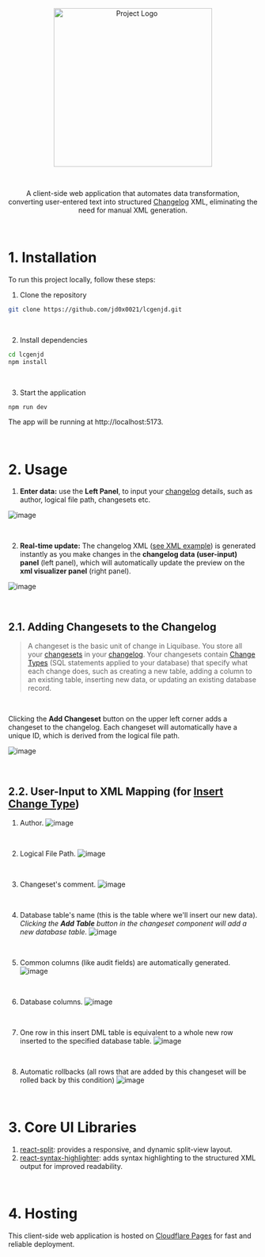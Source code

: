 <!-- header -->
<div align="center">
  <img src="https://github.com/user-attachments/assets/876cf6c4-1ba0-458e-bfc1-3489b3bc1de1" width="320" alt="Project Logo" />
  
  &nbsp;

  A client-side web application that automates data transformation, converting user-entered text into structured <a href="https://docs.liquibase.com/concepts/changelogs/home.html">Changelog</a> XML, eliminating the need for manual XML generation.
</div>

</br>

# 1. Installation
To run this project locally, follow these steps:

1. Clone the repository
```bash
git clone https://github.com/jd0x0021/lcgenjd.git
```

&nbsp;

2. Install dependencies
```bash
cd lcgenjd
npm install
```

&nbsp;

3. Start the application
```bash
npm run dev
```

The app will be running at http://localhost:5173.

</br>

# 2. Usage
1. **Enter data:** use the **Left Panel**, to input your <a href="https://docs.liquibase.com/concepts/changelogs/home.html">changelog</a> details, such as author, logical file path, changesets etc.

![image](https://github.com/user-attachments/assets/46b614a4-8dbd-42b4-9e85-f2bec15ce8c9)

&nbsp;

2. **Real-time update:** The changelog XML (<a href="https://docs.liquibase.com/concepts/changelogs/home.html">see XML example</a>) is generated instantly as you make changes in the **changelog data (user-input) panel** (left panel), which will automatically update the preview on the **xml visualizer panel** (right panel).

![image](https://github.com/user-attachments/assets/72199135-3a3a-446a-b760-8a2c5f998339)

</br>

## 2.1. Adding Changesets to the Changelog

> A changeset is the basic unit of change in Liquibase. You store all your <a href="https://docs.liquibase.com/concepts/changelogs/changeset.html">changesets</a> in your <a href="https://docs.liquibase.com/concepts/changelogs/home.html">changelog</a>. Your changesets contain <a href="https://docs.liquibase.com/change-types/home.html">Change Types</a> (SQL statements applied to your database) that specify what each change does, such as creating a new table, adding a column to an existing table, inserting new data, or updating an existing database record.

&nbsp;

Clicking the **Add Changeset** button on the upper left corner adds a changeset to the changelog. Each changeset will automatically have a unique ID, which is derived from the logical file path.

![image](https://github.com/user-attachments/assets/575b606d-5f8e-4215-ae7d-7018a756f57a)

</br>

## 2.2. User-Input to XML Mapping (for <a href="https://docs.liquibase.com/change-types/insert.html">Insert Change Type</a>)

1. Author.
![image](https://github.com/user-attachments/assets/9d97d70e-0fd7-46f9-8099-159bd509d4c8)

&nbsp;

2. Logical File Path.
![image](https://github.com/user-attachments/assets/784394dd-7507-489c-9cdd-36efa965e4bc)

&nbsp;

3. Changeset's comment.
![image](https://github.com/user-attachments/assets/8b990a7b-0dd5-43bc-ba78-d47da7adf365)

&nbsp;

4. Database table's name (this is the table where we'll insert our new data). _Clicking the **Add Table** button in the changeset component will add a new database table._
![image](https://github.com/user-attachments/assets/92f7867e-1705-4587-bc45-b6e4d55b29c0)

&nbsp;

5. Common columns (like audit fields) are automatically generated.
![image](https://github.com/user-attachments/assets/61c15241-bcfb-4605-8890-215a9655baa6)

&nbsp;

6. Database columns.
![image](https://github.com/user-attachments/assets/0d378646-4b91-4cdb-893c-513e36ad5da7)

&nbsp;

7. One row in this insert DML table is equivalent to a whole new row inserted to the specified database table.
![image](https://github.com/user-attachments/assets/f95ac92a-6e02-4164-ba23-c925e30f185e)

&nbsp;

8. Automatic rollbacks (all rows that are added by this changeset will be rolled back by this condition)
![image](https://github.com/user-attachments/assets/95558d51-f3e0-4256-bd2a-39fc61b7f140)

</br>

# 3. Core UI Libraries
1. <a href="https://www.npmjs.com/package/react-split">react-split</a>: provides a responsive, and dynamic split-view layout.
2. <a href="https://www.npmjs.com/package/react-syntax-highlighter">react-syntax-highlighter</a>: adds syntax highlighting to the structured XML output for improved readability.

</br>

# 4. Hosting
This client-side web application is hosted on <a href="https://pages.cloudflare.com/">Cloudflare Pages</a> for fast and reliable deployment.
